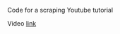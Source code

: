 Code for a scraping Youtube tutorial

Video <a href="https://www.youtube.com/watch?v=7Odi2_u-yDk">link</a>
